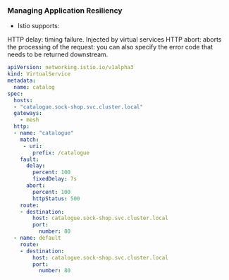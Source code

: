 ### Managing Application Resiliency

- Istio supports:

HTTP delay: timing failure. Injected by virtual services
HTTP abort: aborts the processing of the request: you can also specify the error code that needs to be returned downstream.


```yaml
apiVersion: networking.istio.io/v1alpha3
kind: VirtualService
metadata:
  name: catalog
spec:
  hosts:
  - "catalogue.sock-shop.svc.cluster.local"
  gateways:
    - mesh
  http:
  - name: "catalogue"
    match:
     - uri:
        prefix: /catalogue
    fault:
      delay:
        percent: 100
        fixedDelay: 7s
      abort:
        percent: 100
        httpStatus: 500
    route:
    - destination:
        host: catalogue.sock-shop.svc.cluster.local
        port:
          number: 80
  - name: default
    route:
    - destination:
        host: catalogue.sock-shop.svc.cluster.local
        port:
          number: 80
```
